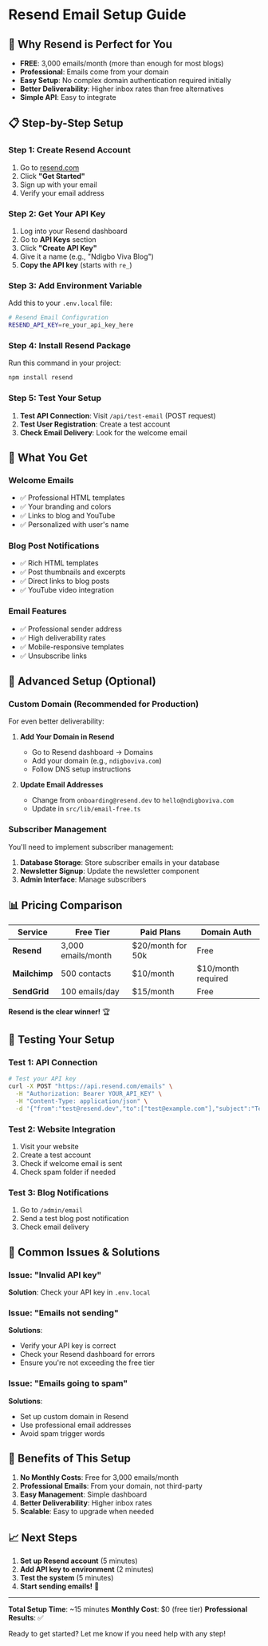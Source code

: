 # Resend Email Setup Guide

## 🚀 **Why Resend is Perfect for You**

- **FREE**: 3,000 emails/month (more than enough for most blogs)
- **Professional**: Emails come from your domain
- **Easy Setup**: No complex domain authentication required initially
- **Better Deliverability**: Higher inbox rates than free alternatives
- **Simple API**: Easy to integrate

## 📋 **Step-by-Step Setup**

### **Step 1: Create Resend Account**

1. Go to [resend.com](https://resend.com)
2. Click **"Get Started"**
3. Sign up with your email
4. Verify your email address

### **Step 2: Get Your API Key**

1. Log into your Resend dashboard
2. Go to **API Keys** section
3. Click **"Create API Key"**
4. Give it a name (e.g., "Ndigbo Viva Blog")
5. **Copy the API key** (starts with `re_`)

### **Step 3: Add Environment Variable**

Add this to your `.env.local` file:

```bash
# Resend Email Configuration
RESEND_API_KEY=re_your_api_key_here
```

### **Step 4: Install Resend Package**

Run this command in your project:

```bash
npm install resend
```

### **Step 5: Test Your Setup**

1. **Test API Connection**: Visit `/api/test-email` (POST request)
2. **Test User Registration**: Create a test account
3. **Check Email Delivery**: Look for the welcome email

## 🎯 **What You Get**

### **Welcome Emails**
- ✅ Professional HTML templates
- ✅ Your branding and colors
- ✅ Links to blog and YouTube
- ✅ Personalized with user's name

### **Blog Post Notifications**
- ✅ Rich HTML templates
- ✅ Post thumbnails and excerpts
- ✅ Direct links to blog posts
- ✅ YouTube video integration

### **Email Features**
- ✅ Professional sender address
- ✅ High deliverability rates
- ✅ Mobile-responsive templates
- ✅ Unsubscribe links

## 🔧 **Advanced Setup (Optional)**

### **Custom Domain (Recommended for Production)**

For even better deliverability:

1. **Add Your Domain in Resend**
   - Go to Resend dashboard → Domains
   - Add your domain (e.g., `ndigboviva.com`)
   - Follow DNS setup instructions

2. **Update Email Addresses**
   - Change from `onboarding@resend.dev` to `hello@ndigboviva.com`
   - Update in `src/lib/email-free.ts`

### **Subscriber Management**

You'll need to implement subscriber management:

1. **Database Storage**: Store subscriber emails in your database
2. **Newsletter Signup**: Update the newsletter component
3. **Admin Interface**: Manage subscribers

## 📊 **Pricing Comparison**

| Service | Free Tier | Paid Plans | Domain Auth |
|---------|-----------|------------|-------------|
| **Resend** | 3,000 emails/month | $20/month for 50k | Free |
| **Mailchimp** | 500 contacts | $10/month | $10/month required |
| **SendGrid** | 100 emails/day | $15/month | Free |

**Resend is the clear winner!** 🏆

## 🧪 **Testing Your Setup**

### **Test 1: API Connection**
```bash
# Test your API key
curl -X POST "https://api.resend.com/emails" \
  -H "Authorization: Bearer YOUR_API_KEY" \
  -H "Content-Type: application/json" \
  -d '{"from":"test@resend.dev","to":["test@example.com"],"subject":"Test","html":"<p>Test email</p>"}'
```

### **Test 2: Website Integration**
1. Visit your website
2. Create a test account
3. Check if welcome email is sent
4. Check spam folder if needed

### **Test 3: Blog Notifications**
1. Go to `/admin/email`
2. Send a test blog post notification
3. Check email delivery

## 🚨 **Common Issues & Solutions**

### **Issue: "Invalid API key"**
**Solution**: Check your API key in `.env.local`

### **Issue: "Emails not sending"**
**Solutions**:
- Verify your API key is correct
- Check your Resend dashboard for errors
- Ensure you're not exceeding the free tier

### **Issue: "Emails going to spam"**
**Solutions**:
- Set up custom domain in Resend
- Use professional email addresses
- Avoid spam trigger words

## 🎉 **Benefits of This Setup**

1. **No Monthly Costs**: Free for 3,000 emails/month
2. **Professional Emails**: From your domain, not third-party
3. **Easy Management**: Simple dashboard
4. **Better Deliverability**: Higher inbox rates
5. **Scalable**: Easy to upgrade when needed

## 📈 **Next Steps**

1. **Set up Resend account** (5 minutes)
2. **Add API key to environment** (2 minutes)
3. **Test the system** (5 minutes)
4. **Start sending emails!** 🚀

---

**Total Setup Time**: ~15 minutes
**Monthly Cost**: $0 (free tier)
**Professional Results**: ✅

Ready to get started? Let me know if you need help with any step!
